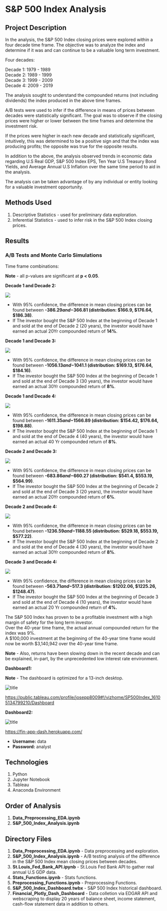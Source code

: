 # S&P 500 Index Analysis

## Project Description

In the analysis, the S&P 500 Index closing prices were explored within a four decade time frame. The objective was to analyze the index and determine if it was and can continue to be a valuable long term investment.

Four decades:

Decade 1: 1979 - 1989<br>
Decade 2: 1989 - 1999<br>
Decade 3: 1999 - 2009<br>
Decade 4: 2009 - 2019<br>

The analysis sought to understand the compounded returns (not including dividends) the index produced in the above time frames. 

A/B tests were used to infer if the difference in means of prices between decades were statistically significant. The goal was to observe if the closing prices were higher or lower between the time frames and determine the investment risk.

If the prices were higher in each new decade and statistically significant, intuitively, this was determined to be a positive sign and that the index was producing profits; the opposite was true for the opposite results.

In addition to the above, the analysis observed trends in economic data regarding U.S Real GDP, S&P 500 Index EPS, Ten Year U.S Treasury Bond Yields, and Average Annual U.S Inflation over the same time period to aid in the analysis.

The analysis can be taken advantage of by any individual or entity looking for a valuable investment opportunity.

## Methods Used

1) Descriptive Statistics - used for preliminary data exploration.
2) Inferential Statistics - used to infer risk in the S&P 500 Index closing prices. 

## Results 

### A/B Tests and Monte Carlo Simulations

Time frame combinations:

**Note** - all p-values are significant at **p < 0.05**.

**Decade 1 and Decade 2:**

![](ReadMe_Images/download.png)

* With 95% confidence, the difference in mean closing prices can be found between **-$386.29 and -$366.81 (distribution: $166.9, $176.64, $186.38)**.
* If The investor bought the S&P 500 Index at the beginning of Decade 1 and sold at the end of Decade 2 (20 years), the investor would have earned an actual 20Yr compounded return of **14%**.

**Decade 1 and Decade 3:** 

![](ReadMe_Images/download-1.png)

* With 95% confidence, the difference in mean closing prices can be found between **-$1056.13 and -$1041.1 (distribution: $169.13, $176.64, $184.16)**.
* If The investor bought the S&P 500 Index at the beginning of Decade 1 and sold at the end of Decade 3 (30 years), the investor would have earned an actual 30Yr compounded return of **8%**.

**Decade 1 and Decade 4:**

![](ReadMe_Images/download-2.png)

* With 95% confidence, the difference in mean closing prices can be found between **-$1611.35 and -$1566.89 (distribution: $154.42, $176.64, $198.88)**.
* If The investor bought the S&P 500 Index at the beginning of Decade 1 and sold at the end of Decade 4 (40 years), the investor would have earned an actual 40 Yr compounded return of **8%**.

**Decade 2 and Decade 3:** 

![](ReadMe_Images/download-3.png)

* With 95% confidence, the difference in mean closing prices can be found between **-$683.86 and -$660.27 (distribution: $541.4, $553.19, $564.99)**.
* If The investor bought the S&P 500 Index at the beginning of Decade 2 and sold at the end of Decade 3 (20 years), the investor would have earned an actual 20Yr compounded return of **6%**.

**Decade 2 and Decade 4:**

![](ReadMe_Images/download-4.png)

* With 95% confidence, the difference in mean closing prices can be found between **-$1236.59 and -$1188.55 (distribution: $529.18, $553.19, $577.22)**.
* If The investor bought the S&P 500 Index at the beginning of Decade 2 and sold at the end of Decade 4 (30 years), the investor would have earned an actual 30Yr compounded return of **8%**.

**Decade 3 and Decade 4:**

![](ReadMe_Images/download-5.png)

* With 95% confidence, the difference in mean closing prices can be found between **-$563.71 and -$517.3 (distribution: $1202.06, $1225.26, $1248.47)**.
* If The investor bought the S&P 500 Index at the beginning of Decade 3 and sold at the end of Decade 4 (10 years), the investor would have earned an actual 20 Yr compounded return of **4%.**

The S&P 500 Index has proven to be a profitable investment with a high margin of safety for the long term investor. <br>
Over the 40-year time frame, the actual annual compounded return for the index was 9%.<br>
A $100,000 investment at the beginning of the 40-year time frame would now be worth $3,140,942 over the 40-year time frame.<br>

**Note** - Also, returns have been slowing down in the recent decade and can be explained, in-part, by the unprecedented low interest rate environment.

**Dashboard1:**

**Note** - The dashboard is optimized for a 13-inch desktop.

![title](ReadMe_Images/Dash.png)

https://public.tableau.com/profile/josepp8009#!/vizhome/SP500Index_16105134799210/Dashboard

**Dashboard2:**

![title](ReadMe_Images/Dash2.png)

https://fin-app-dash.herokuapp.com/

* **Username:** data
* **Password:** analyst

## Technologies 

1) Python 
2) Jupyter Notebook
3) Tableau
4) Anaconda Environment

## Order of Analysis

1) **Data_Preprocessing_EDA.ipynb**
2) **S&P_500_Index_Analysis.ipynb**

## Directory Files

1) **Data_Preprocessing_EDA.ipynb** - Data preprocessing and exploration.
2) **S&P_500_Index_Analysis.ipynb** - A/B testing analysis of the difference in the S&P 500 Index mean closing prices between decades.
3) **St.Louis_Fed_Bank_API.ipynb** - St.Louis Fed Bank API to gather real annual U.S GDP data.
4) **Stats_Functions.ipynb** - Stats functions.
5) **Preprocessing_Functions.ipynb** - Preprocessing Functions.
6) **S&P_500_Index_Dashboard.twbx** - S&P 500 Index historical dashboard.
7) **Financial_Plotly_Dash_Dashboard** - Data colletion via EDGAR API and webscraping to display 20 years of balance sheet, income statement, cash-flow statement data in addition to others.


